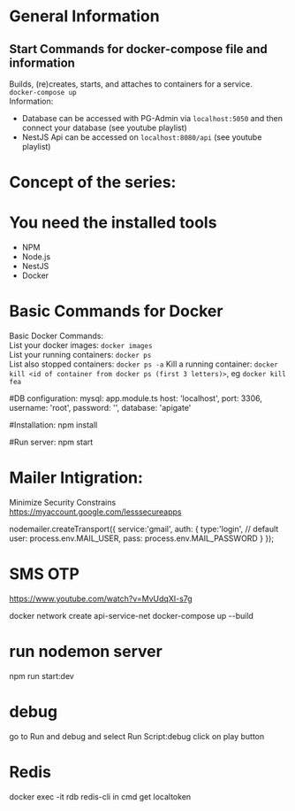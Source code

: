 # General Information

## Start Commands for docker-compose file and information
Builds, (re)creates, starts, and attaches to containers for a service.  
`docker-compose up`  
Information:   
- Database can be accessed with PG-Admin via `localhost:5050` and then connect your database (see youtube playlist)
- NestJS Api can be accessed on `localhost:8080/api` (see youtube playlist)
  
# Concept of the series:

# You need the installed tools
- NPM
- Node.js
- NestJS
- Docker

# Basic Commands for Docker
Basic Docker Commands:  
List your docker images: `docker images`  
List your running containers: `docker ps`  
List also stopped containers: `docker ps -a`
Kill a running container: `docker kill <id of container from docker ps (first 3 letters)>`, eg `docker kill fea`  

#DB configuration:
    mysql: 
	   app.module.ts
		host: 'localhost',
		port: 3306,
		username: 'root',
		password: '',
		database: 'apigate'

#Installation:
npm install

#Run server:
npm start

# Mailer Intigration:

Minimize Security Constrains
https://myaccount.google.com/lesssecureapps

 nodemailer.createTransport({
    service:'gmail',
  auth: {
    type:'login', // default 
    user: process.env.MAIL_USER,
    pass: process.env.MAIL_PASSWORD
  }
});

# SMS OTP
https://www.youtube.com/watch?v=MvUdqXI-s7g

docker network create api-service-net
docker-compose up --build


# run nodemon server
npm run start:dev

# debug
go to Run and debug and select
Run Script:debug
click on play button

# Redis

docker exec -it rdb redis-cli in cmd
get localtoken
